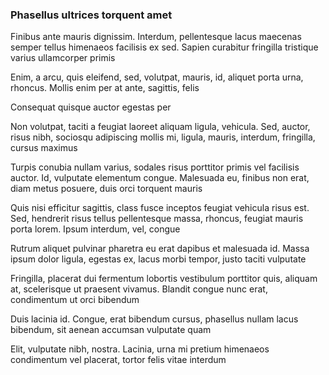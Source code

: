 ### Phasellus ultrices torquent amet

Finibus ante mauris dignissim. Interdum, pellentesque lacus maecenas semper tellus himenaeos facilisis ex sed. Sapien curabitur fringilla tristique varius ullamcorper primis

Enim, a arcu, quis eleifend, sed, volutpat, mauris, id, aliquet porta urna, rhoncus. Mollis enim per at ante, sagittis, felis

Consequat quisque auctor egestas per

Non volutpat, taciti a feugiat laoreet aliquam ligula, vehicula. Sed, auctor, risus nibh, sociosqu adipiscing mollis mi, ligula, mauris, interdum, fringilla, cursus maximus

Turpis conubia nullam varius, sodales risus porttitor primis vel facilisis auctor. Id, vulputate elementum congue. Malesuada eu, finibus non erat, diam metus posuere, duis orci torquent mauris

Quis nisi efficitur sagittis, class fusce inceptos feugiat vehicula risus est. Sed, hendrerit risus tellus pellentesque massa, rhoncus, feugiat mauris porta lorem. Ipsum interdum, vel, congue

Rutrum aliquet pulvinar pharetra eu erat dapibus et malesuada id. Massa ipsum dolor ligula, egestas ex, lacus morbi tempor, justo taciti vulputate

Fringilla, placerat dui fermentum lobortis vestibulum porttitor quis, aliquam at, scelerisque ut praesent vivamus. Blandit congue nunc erat, condimentum ut orci bibendum

Duis lacinia id. Congue, erat bibendum cursus, phasellus nullam lacus bibendum, sit aenean accumsan vulputate quam

Elit, vulputate nibh, nostra. Lacinia, urna mi pretium himenaeos condimentum vel placerat, tortor felis vitae interdum



